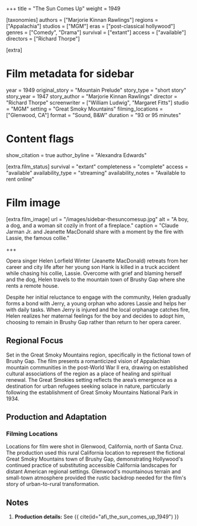+++
title = "The Sun Comes Up"
weight = 1949

[taxonomies]
authors = ["Marjorie Kinnan Rawlings"]
regions = ["Appalachia"]
studios = ["MGM"]
eras = ["post-classical hollywood"]
genres = ["Comedy", "Drama"]
survival = ["extant"]
access = ["available"]
directors = ["Richard Thorpe"]

[extra]
# Film metadata for sidebar
year = 1949
original_story = "Mountain Prelude"
story_type = "short story"
story_year = 1947
story_author = "Marjorie Kinnan Rawlings"
director = "Richard Thorpe"
screenwriter = ["William Ludwig", "Margaret Fitts"]
studio = "MGM"
setting = "Great Smoky Mountains"
filming_locations = ["Glenwood, CA"]
format = "Sound, B&W"
duration = "93 or 95 minutes"

# Content flags
show_citation = true
author_byline = "Alexandra Edwards"

[extra.film_status]
survival = "extant"
completeness = "complete"
access = "available"
availability_type = "streaming"
availability_notes = "Available to rent online"

# Film image
[extra.film_image]
url = "/images/sidebar-thesuncomesup.jpg"
alt = "A boy, a dog, and a woman sit cozily in front of a fireplace."
caption = "Claude Jarman Jr. and Jeanette MacDonald share with a moment by the fire with Lassie, the famous collie."

+++

Opera singer Helen Lorfield Winter (Jeanette MacDonald) retreats from her career and city life after her young son Hank is killed in a truck accident while chasing his collie, Lassie. Overcome with grief and blaming herself and the dog, Helen travels to the mountain town of Brushy Gap where she rents a remote house. 

Despite her initial reluctance to engage with the community, Helen gradually forms a bond with Jerry, a young orphan who adores Lassie and helps her with daily tasks. When Jerry is injured and the local orphanage catches fire, Helen realizes her maternal feelings for the boy and decides to adopt him, choosing to remain in Brushy Gap rather than return to her opera career.

## Regional Focus

Set in the Great Smoky Mountains region, specifically in the fictional town of Brushy Gap. The film presents a romanticized vision of Appalachian mountain communities in the post-World War II era, drawing on established cultural associations of the region as a place of healing and spiritual renewal. The Great Smokies setting reflects the area’s emergence as a destination for urban refugees seeking solace in nature, particularly following the establishment of Great Smoky Mountains National Park in 1934.

## Production and Adaptation

### Filming Locations

Locations for film were shot in Glenwood, California, north of Santa Cruz. The production used this rural California location to represent the fictional Great Smoky Mountains town of Brushy Gap, demonstrating Hollywood's continued practice of substituting accessible California landscapes for distant American regional settings. Glenwood's mountainous terrain and small-town atmosphere provided the rustic backdrop needed for the film's story of urban-to-rural transformation.

## Notes

1. **Production details:** See {{ cite(id="afi_the_sun_comes_up_1949") }}